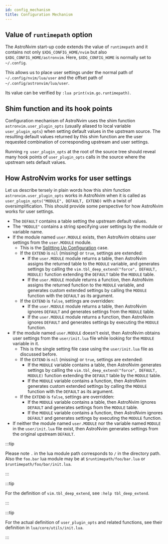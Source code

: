 ```yaml
---
id: config_mechanism
title: Configuration Mechanism
---
```


## Value of `runtimepath` option

The AstroNvim start-up code extends the value of `runtimepath` and it contains
not only `$XDG_CONFIG_HOME/nvim` but also `$XDG_CONFIG_HOME/astronvim`. Here,
`$XDG_CONFIG_HOME` is normally set to `~/.config`.

This allows us to place user settings under the normal path of
`~/.config/nvim/lua/user` and the offset path of
`~/.config/astronvim/lua/user`.

Its value can be verified by `:lua print(vim.go.runtimepath)`.

## Shim function and its hook points

Configuration mechanism of AstroNvim uses the shim function
`astronvim.user_plugin_opts` (usually aliased to local variable
`user_plugin_opts`) when setting default values in the upstream source. The
resulting default values returned by this shim function are the user requested
combination of corresponding upstream and user settings.

Running `rg user_plugin_opts` at the root of the source tree should reveal many
hook points of `user_plugin_opts` calls in the source where the upstream sets
default values.

## How AstroNvim works for user settings

Let us describe tersely in plain words how this shim function
`astronvim.user_plugin_opts` works in AstroNvim when it is called as
`user_plugin_opts("MODULE", DEFAULT, EXTEND)` with a twist of
oversimplification.  This should provide some perspective for how AstroNvim
works for user settings.

* The `DEFAULT` contains a table setting the upstream default values.
* The `"MODULE"` contains a string specifying user settings by the module or
  variable name.
* If the module named `user.MODULE` exists, then AstroNvim obtains user
  settings from the `user.MODULE` module.
  * This is the [Splitting Up Configuration](/configuration/splitting_up) case.
  * If the `EXTEND` is `nil` (missing) or `true`, settings are extended:
    * If the `user.MODULE` module returns a table, then AstroNvim assigns the
      returned table to the `MODULE` variable, and generates settings by
      calling the `vim.tbl_deep_extend("force", DEFAULT, MODULE)` function
      extending the `DEFAULT` table the `MODULE` table.
    * If the `user.MODULE` module returns a function, then AstroNvim assigns
      the returned function to the `MODULE` variable, and generates custom
      extended settings by calling the `MODULE` function with the `DEFAULT` as
      its argument.
  * If the `EXTEND` is `false`, settings are overridden:
    * If the `user.MODULE` module returns a table, then AstroNvim ignores
      `DEFAULT` and generates settings from the `MODULE` table.
    * If the `user.MODULE` module returns a function, then AstroNvim ignores
      `DEFAULT` and generates settings by executing the `MODULE` function.
* If the module named `user.MODULE` doesn't exist, then AstroNvim obtains user
  settings from the `user/init.lua` file while looking for the `MODULE`
  variable in it.
  * This is the single setting file case using the `user/init.lua` file as
    discussed before.
  * If the `EXTEND` is `nil` (missing) or `true`, settings are extended:
    * If the `MODULE` variable contains a table, then AstroNvim generates
      settings by calling the `vim.tbl_deep_extend("force", DEFAULT, MODULE)`
      function extending the `DEFAULT` table by the `MODULE` table.
    * If the `MODULE` variable contains a function, then AstroNvim generates
      custom extended settings by calling the `MODULE` function with the
      `DEFAULT` as its argument.
  * If the `EXTEND` is `false`, settings are overridden:
    * If the `MODULE` variable contains a table, then AstroNvim ignores
      `DEFAULT` and generates settings from the `MODULE` table.
    * If the `MODULE` variable contains a function, then AstroNvim ignores
      `DEFAULT` and generates settings by executing the `MODULE` function.
* If neither the module named `user.MODULE` nor the variable named `MODULE` in
  the `user/init.lua` file exist, then AstroNvim generates settings from the
  original upstream `DEFAULT`.

:::tip

Please note `.` in the lua module path corresponds to `/` in the directory
path.  Also the `foo.bar` lua module may be at `$runtimepath/foo/bar.lua` or
`$runtimepath/foo/bar/init.lua`.

:::

:::tip

For the definition of `vim.tbl_deep_extend`, see `:help tbl_deep_extend`.

:::

:::tip

For the actual definition of `user_plugin_opts` and related functions, see
their definition in `lua/core/utils/init.lua`.

:::

